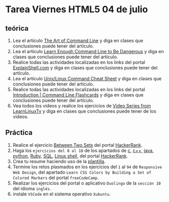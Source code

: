 # Tarea Viernes HTML5 04 de julio

## teórica

1. Lea el artículo [The Art of Command Line](https://github.com/jlevy/the-art-of-command-line#readme) y diga en clases que conclusiones puede tener del artículo.
2. Lea el artículo [Learn Enough Command Line to Be Dangerous](https://www.learnenough.com/command-line-tutorial) y diga en clases que conclusiones puede tener del artículo.
3. Realice todas las actividades localizadas en los links del portal [ExplainShell.com](https://explainshell.com/) y diga en clases que conclusiones puede tener del artículo.
4. Lea el artículo [Unix/Linux Command Cheat Sheet](https://files.fosswire.com/2007/08/fwunixref.pdf) y diga en clases que conclusiones puede tener del artículo.
5. Realice todas las actividades localizadas en los links del portal [Introduction | Command Line Flashcards](https://flashcards.github.io/command_line/introduction.html) y diga en clases que conclusiones puede tener del artículo.
6. Vea todos los videos y realice los ejercicios de [Video Series from LearnLinuxTv](https://www.youtube.com/playlist?list=PLT98CRl2KxKHaKA9-4_I38sLzK134p4GJ) y diga en clases que conclusiones puede tener de los videos.

## Práctica

1. Realice el ejercicio [Between Two Sets](https://www.hackerrank.com/challenges/between-two-sets/problem?isFullScreen=false) del portal [HackerRank](https://www.hackerrank.com/dashboard).
2. Haga los `ejercicios del 8 al 10` de los apartados de [c](https://www.hackerrank.com/domains/c), [c++](https://www.hackerrank.com/domains/cpp), [java](https://www.hackerrank.com/domains/java), [python](https://www.hackerrank.com/domains/python), [Ruby](https://www.hackerrank.com/domains/ruby), [SQL](https://www.hackerrank.com/domains/sql), [Linux shell](https://www.hackerrank.com/domains/shell), del portal [HackerRank](https://www.hackerrank.com/dashboard).
3. Crea tu resume haciendo uso de la [plantilla](https://docs.google.com/document/d/1jfUa4HGBDjt2peJPQ0Wg1YhdGkCoSysS6QMT4u8bCic/edit?usp=sharing).
4. Termine los retos plasmados en los ejercicios del `1` al `94` de `Responsive Web Design`, del apartado `Learn CSS Colors by Building a Set of Colored Markers` del portal `freeCodeCamp`.
5. Realizar los ejercicios del portal o aplicativo `Duolingo` de la `sección 10` del idioma `inglés`.
6. instale `VSCode` en el sistema operativo `Xubuntu`.